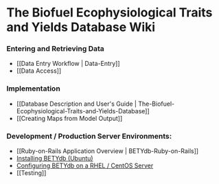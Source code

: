 # The Biofuel Ecophysiological Traits and Yields Database Wiki

### Entering and Retrieving Data
 * [[Data Entry Workflow | Data-Entry]]
 * [[Data Access]]

### Implementation
* [[Database Description and User's Guide | The-Biofuel-Ecophysiological-Traits-and-Yields-Database]]
* [[Creating Maps from Model Output]]

### Development / Production Server Environments:
* [[Ruby-on-Rails Application Overview | BETYdb-Ruby-on-Rails]]
* [Installing BETYdb (Ubuntu)](https://github.com/PecanProject/pecan/wiki/Installing-PEcAn#installing-bety)
* [Configuring BETYdb on a RHEL / CentOS Server](https://github.com/PecanProject/bety/wiki/Configuring-a-CentOS-Server)
* [[Testing]]